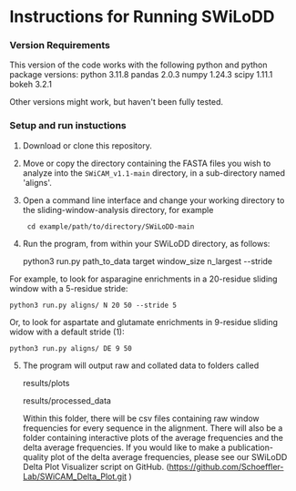 # Instructions for Running SWiLoDD
### Version Requirements
This version of the code works with the following python and python package versions:
python 3.11.8
pandas 2.0.3
numpy 1.24.3
scipy 1.11.1
bokeh 3.2.1

Other versions might work, but haven't been fully tested. 

### Setup and run instuctions

1) Download or clone this repository.
   
2) Move or copy the directory containing the FASTA files you wish to analyze into the `SWiCAM_v1.1-main` directory, in a sub-directory named 'aligns'.

3) Open a command line interface and change your working directory to the sliding-window-analysis directory, for example

        cd example/path/to/directory/SWiLoDD-main

4) Run the program, from within your SWiLoDD directory, as follows:

    python3 run.py path_to_data target window_size n_largest --stride

For example, to look for asparagine enrichments in a 20-residue sliding window with a 5-residue stride:

    python3 run.py aligns/ N 20 50 --stride 5

Or, to look for aspartate and glutamate enrichments in 9-residue sliding widow with a default stride (1):

    python3 run.py aligns/ DE 9 50

5) The program will output raw and collated data to folders called

      results/plots

      results/processed_data
   
   Within this folder, there will be csv files containing raw window frequencies for every sequence in the alignment.
   There will also be a folder containing interactive plots of the average frequencies and the delta average frequencies.
   If you would like to make a publication-quality plot of the delta average frequencies, please see our SWiLoDD Delta Plot Visualizer script on GitHub.
   (https://github.com/Schoeffler-Lab/SWiCAM_Delta_Plot.git )
